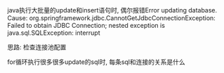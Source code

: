 java执行大批量的update和insert语句时, 偶尔报错Error updating database. Cause: org.springframework.jdbc.CannotGetJdbcConnectionException: Failed to obtain JDBC Connection; nested exception is java.sql.SQLException: interrupt


思路: 检查连接池配置

for循环执行很多很多update的sql时, 每条sql和连接的关系是什么